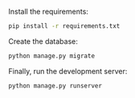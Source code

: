 Install the requirements:

```bash
pip install -r requirements.txt
```


Create the database:

```bash
python manage.py migrate
```


Finally, run the development server:

```bash
python manage.py runserver
```
